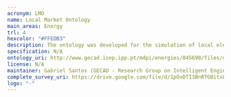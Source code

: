 ```yaml
--- 
acronym: LMO
name: Local Market Ontology
main_areas: Energy
trl: 4
hexcolor: "#FFEDB3"
description: The ontology was developed for the simulation of local electricity markets with complex offers. It imports and extends the Electricity Markets Ontology ("[EMO](http://www.mascem.gecad.isep.ipp.pt/ontologies/)").
specification: N/A
ontology_uri: http://www.gecad.isep.ipp.pt/mdpi/energies/845690/files/onto/local-market.ttl
license: N/A
maintainer: Gabriel Santos (GECAD - Research Group on Intelligent Engineering and Computing for Advanced Innovation and Development)
complete_survey_uri: https://drive.google.com/file/d/1pOvDTI3BnRTGBitxLNpL4mKw6L2hl8cZ/view
logo: "-"
--- 
```

